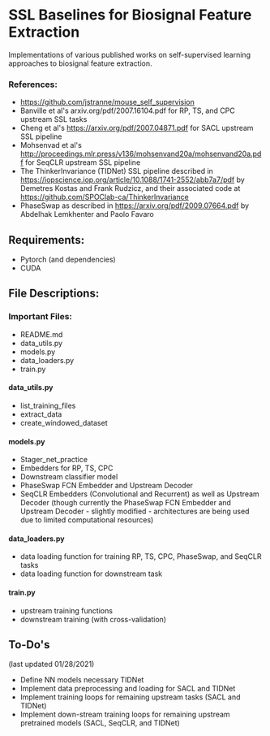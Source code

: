 # SSL Baselines for Biosignal Feature Extraction
Implementations of various published works on self-supervised learning approaches to biosignal feature extraction.

### References:
 - https://github.com/jstranne/mouse_self_supervision
 - Banville et al's arxiv.org/pdf/2007.16104.pdf for RP, TS, and CPC upstream SSL tasks
 - Cheng et al's https://arxiv.org/pdf/2007.04871.pdf for SACL upstream SSL pipeline
 - Mohsenvad et al's http://proceedings.mlr.press/v136/mohsenvand20a/mohsenvand20a.pdf for SeqCLR upstream SSL pipeline
 - The ThinkerInvariance (TIDNet) SSL pipeline described in https://iopscience.iop.org/article/10.1088/1741-2552/abb7a7/pdf by Demetres Kostas and Frank Rudzicz, and their associated code at https://github.com/SPOClab-ca/ThinkerInvariance
 - PhaseSwap as described in https://arxiv.org/pdf/2009.07664.pdf by Abdelhak Lemkhenter and Paolo Favaro

## Requirements:
 - Pytorch (and dependencies)
 - CUDA

## File Descriptions:

### Important Files:
 - README.md
 - data_utils.py
 - models.py
 - data_loaders.py
 - train.py
 
#### data_utils.py
 - list_training_files
 - extract_data
 - create_windowed_dataset
#### models.py
 - Stager_net_practice
 - Embedders for RP, TS, CPC
 - Downstream classifier model
 - PhaseSwap FCN Embedder and Upstream Decoder
 - SeqCLR Embedders (Convolutional and Recurrent) as well as Upstream Decoder (though currently the PhaseSwap FCN Embedder and Upstream Decoder - slightly modified - architectures are being used due to limited computational resources)
#### data_loaders.py
 - data loading function for training RP, TS, CPC, PhaseSwap, and SeqCLR tasks
 - data loading function for downstream task
#### train.py
 - upstream training functions
 - downstream training (with cross-validation)

## To-Do's 
(last updated 01/28/2021)
 - Define NN models necessary TIDNet
 - Implement data preprocessing and loading for SACL and TIDNet
 - Implement training loops for remaining upstream tasks (SACL and TIDNet)
 - Implement down-stream training loops for remaining upstream pretrained models (SACL, SeqCLR, and TIDNet)

